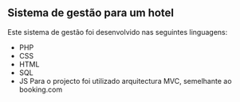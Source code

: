 ## Sistema de gestão para um hotel
Este sistema de gestão foi desenvolvido nas seguintes linguagens:

- PHP
- CSS
- HTML
- SQL
- JS
Para o projecto foi utilizado arquitectura MVC, semelhante ao booking.com
 
